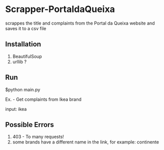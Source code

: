 # Scrapper-PortaldaQueixa

scrappes the title and complaints from the Portal da Queixa website and saves it to a csv file

## Installation

1. BeautifulSoup
2. urllib ?

## Run

$python main.py

Ex. - Get complaints from Ikea brand

input: ikea

## Possible Errors

1. 403 - To many requests! 
2. some brands have a different name in the link, for example: continente
